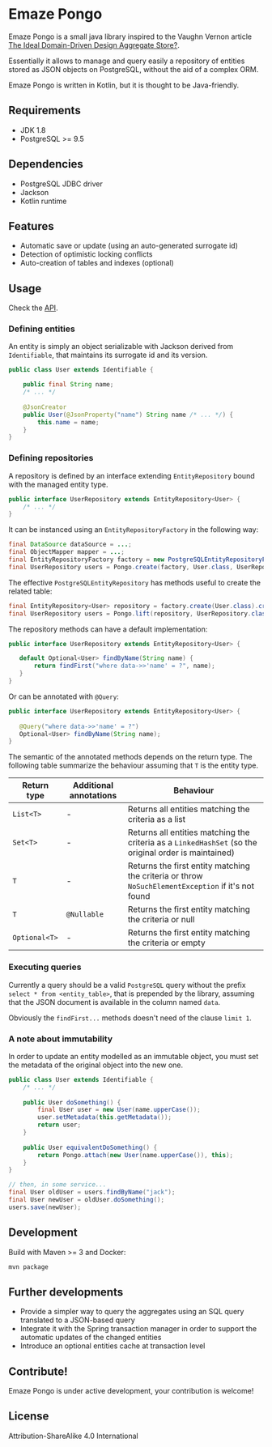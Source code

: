 # Emaze Pongo

Emaze Pongo is a small java library inspired to the Vaughn Vernon article [The Ideal Domain-Driven Design Aggregate Store?](https://vaughnvernon.co/?p=942).

Essentially it allows to manage and query easily a repository of entities stored as JSON objects on PostgreSQL, without the aid of a complex ORM.

Emaze Pongo is written in Kotlin, but it is thought to be Java-friendly.

## Requirements

* JDK 1.8
* PostgreSQL >= 9.5

## Dependencies

* PostgreSQL JDBC driver
* Jackson
* Kotlin runtime

## Features

* Automatic save or update (using an auto-generated surrogate id)
* Detection of optimistic locking conflicts
* Auto-creation of tables and indexes (optional)

## Usage

Check the [API](https://github.com/emaze/emaze-pongo/blob/master/src/main/kotlin/api.kt).

### Defining entities

An entity is simply an object serializable with Jackson derived from `Identifiable`, 
that maintains its surrogate id and its version.

```java
public class User extends Identifiable {

    public final String name;
    /* ... */
    
    @JsonCreator
    public User(@JsonProperty("name") String name /* ... */) {
        this.name = name;
    }
}
```

### Defining repositories

A repository is defined by an interface extending `EntityRepository` bound with the managed entity type. 

```java
public interface UserRepository extends EntityRepository<User> {
    /* ... */
}
```

It can be instanced using an `EntityRepositoryFactory` in the following way:
 
```java
final DataSource dataSource = ...;
final ObjectMapper mapper = ...;
final EntityRepositoryFactory factory = new PostgreSQLEntityRepositoryFactory(dataSource, mapper);
final UserRepository users = Pongo.create(factory, User.class, UserRepository.class);
```

The effective `PostgreSQLEntityRepository` has methods useful to create the related table:
```java
final EntityRepository<User> repository = factory.create(User.class).createTable();
final UserRepository users = Pongo.lift(repository, UserRepository.class);
```

The repository methods can have a default implementation:

```java
public interface UserRepository extends EntityRepository<User> {

   default Optional<User> findByName(String name) {
       return findFirst("where data->>'name' = ?", name);
   }
}
```

Or can be annotated with `@Query`:

```java
public interface UserRepository extends EntityRepository<User> {
    
   @Query("where data->>'name' = ?")
   Optional<User> findByName(String name);
}
```

The semantic of the annotated methods depends on the return type.
The following table summarize the behaviour assuming that `T` is the entity type. 

| Return type | Additional annotations | Behaviour |
| --- | --- | --- |
| `List<T>` | - | Returns all entities matching the criteria as a list |
| `Set<T>` | - | Returns all entities matching the criteria as a `LinkedHashSet` (so the original order is maintained) |
| `T` | - | Returns the first entity matching the criteria or throw `NoSuchElementException` if it's not found |
| `T` | `@Nullable` | Returns the first entity matching the criteria or null |
| `Optional<T>` | - | Returns the first entity matching the criteria or empty

### Executing queries

Currently a query should be a valid `PostgreSQL` query without the prefix `select * from <entity_table>`, 
that is prepended by the library, assuming that the JSON document is available in the column named `data`.

Obviously the `findFirst...` methods doesn't need of the clause `limit 1`.

### A note about immutability

In order to update an entity modelled as an immutable object, you must set the metadata of the original object into the new one.

```java
public class User extends Identifiable {
    /* ... */
    
    public User doSomething() {
        final User user = new User(name.upperCase());
        user.setMetadata(this.getMetadata());
        return user;
    }
    
    public User equivalentDoSomething() {
        return Pongo.attach(new User(name.upperCase()), this);
    }
}

// then, in some service...
final User oldUser = users.findByName("jack");
final User newUser = oldUser.doSomething();
users.save(newUser);
```

## Development

Build with Maven >= 3 and Docker:
```bash
mvn package
```

## Further developments

* Provide a simpler way to query the aggregates using an SQL query translated to a JSON-based query
* Integrate it with the Spring transaction manager in order to support the automatic updates of the changed entities
* Introduce an optional entities cache at transaction level

## Contribute!

Emaze Pongo is under active development, your contribution is welcome!

## License

Attribution-ShareAlike 4.0 International